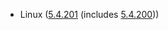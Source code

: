 - Linux ([5.4.201](https://git.kernel.org/pub/scm/linux/kernel/git/stable/linux.git/tag/?h=v5.4.201) (includes [5.4.200](https://lwn.net/Articles/898624)))
